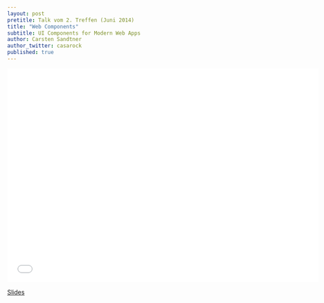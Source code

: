 ```yaml
---
layout: post
pretitle: Talk vom 2. Treffen (Juni 2014)
title: "Web Components"
subtitle: UI Components for Modern Web Apps
author: Carsten Sandtner
author_twitter: casarock
published: true
---
```


<iframe src="//casarock.github.io/brick_ferm_06-2014/" width="720" height="494" scrolling="no" frameborder="0" webkitallowfullscreen mozallowfullscreen allowfullscreen></iframe>

[Slides](http://casarock.github.io/brick_ferm_06-2014/)
